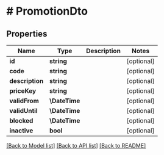 # # PromotionDto

## Properties

Name | Type | Description | Notes
------------ | ------------- | ------------- | -------------
**id** | **string** |  | [optional]
**code** | **string** |  | [optional]
**description** | **string** |  | [optional]
**priceKey** | **string** |  | [optional]
**validFrom** | **\DateTime** |  | [optional]
**validUntil** | **\DateTime** |  | [optional]
**blocked** | **\DateTime** |  | [optional]
**inactive** | **bool** |  | [optional]

[[Back to Model list]](../../README.md#models) [[Back to API list]](../../README.md#endpoints) [[Back to README]](../../README.md)
